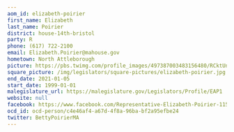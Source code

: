 ```yaml
---
aom_id: elizabeth-poirier
first_name: Elizabeth
last_name: Poirier
district: house-14th-bristol
party: R
phone: (617) 722-2100
email: Elizabeth.Poirier@mahouse.gov
hometown: North Attleborough
picture: https://pbs.twimg.com/profile_images/497387003483156480/RCktUnlJ_400x400.jpeg
square_picture: /img/legislators/square-pictures/elizabeth-poirier.jpg
end_date: 2021-01-05
start_date: 1999-01-01
malegislature_url: https://malegislature.gov/Legislators/Profile/EAP1
website: null
facebook: https://www.facebook.com/Representative-Elizabeth-Poirier-115052675238359/
ocd_id: ocd-person/c4e46af4-a67d-4f8a-96ba-bf2a95efbe24
twitter: BettyPoirierMA
---
```

